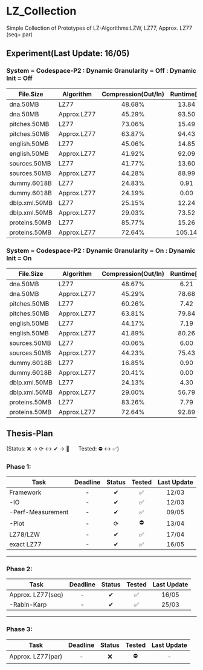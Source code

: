 # LZ_Collection

Simple Collection of Prototypes of LZ-Algorithms:LZW, LZ77, Approx. LZ77 (seq+ par)

## Experiment(Last Update: 16/05)

### System = Codespace-P2 : Dynamic Granularity = Off : Dynamic Init = Off

|File.Size|Algorithm|Compression(Out/In)|Runtime[s]|Factors(#/In)|Memory(Mem[Byte]/In)|
|---------------|---------------|:---------------:|:---------------:|:---------------:|:---------------:|
|dna.50MB|LZ77|48.68%|13.84|7.35%|20.00|
|dna.50MB|Approx.LZ77|45.29%|93.50|11.32%|12.27|
|pitches.50MB|LZ77|73.06%|15.49|11.03%|20.00|
|pitches.50MB|Approx.LZ77|63.87%|94.43|15.97%|14.65|
|english.50MB|LZ77|45.06%|14.85|6.80%|20.00|
|english.50MB|Approx.LZ77|41.92%|92.09|10.48%|8.97|
|sources.50MB|LZ77|41.77%|13.60|6.31%|20.00|
|sources.50MB|Approx.LZ77|44.28%|88.99|11.07%|9.47|
|dummy.6018B|LZ77|24.83%|0.91|7.76%|20.00|
|dummy.6018B|Approx.LZ77|24.19%|0.00|11.05%|8.88|
|dblp.xml.50MB|LZ77|25.15%|12.24|3.80%|20.00|
|dblp.xml.50MB|Approx.LZ77|29.03%|73.52|7.26%|5.54|
|proteins.50MB|LZ77|85.77%|15.26|12.95%|20.00|
|proteins.50MB|Approx.LZ77|72.64%|105.14|18.16%|20.60|


### System = Codespace-P2 : Dynamic Granularity = On : Dynamic Init = On

|File.Size|Algorithm|Compression(Out/In)|Runtime[s]|Factors(#/In)|Memory(Mem[Byte]/In)|
|---------------|---------------|:---------------:|:---------------:|:---------------:|:---------------:|
|dna.50MB|LZ77|48.67%|6.21|7.35%|20.00|
|dna.50MB|Approx.LZ77|45.29%|78.68|11.32%|12.27|
|pitches.50MB|LZ77|60.26%|7.42|19.26%|20.00|
|pitches.50MB|Approx.LZ77|63.81%|79.84|15.97%|14.65|
|english.50MB|LZ77|44.17%|7.19|7.11%|20.00|
|english.50MB|Approx.LZ77|41.89%|80.26|10.48%|8.97|
|sources.50MB|LZ77|40.06%|6.00|6.98%|20.00|
|sources.50MB|Approx.LZ77|44.23%|75.43|11.07%|9.47|
|dummy.6018B|LZ77|16.85%|0.90|9.70%|20.00|
|dummy.6018B|Approx.LZ77|20.41%|0.00|11.05%|9.42|
|dblp.xml.50MB|LZ77|24.13%|4.30|4.22%|20.00|
|dblp.xml.50MB|Approx.LZ77|29.00%|56.79|7.26%|5.54|
|proteins.50MB|LZ77|83.26%|7.79|14.44%|20.00|
|proteins.50MB|Approx.LZ77|72.64%|92.89|18.16%|20.60|

## Thesis-Plan

(Status: ❌ &rarr; ⟳ &harr; ✔ &rarr; 🌟 &nbsp;&nbsp;&nbsp;&nbsp; Tested: ⛔ &harr; ✅)


### Phase 1:
|Task               |Deadline   |Status  |Tested     |Last Update|
|-------------------|:---------:|:------:|:---------:|:---------:|
|Framework          |-          |✔       |✅          |12/03      |
| -IO               |-          |✔       |✅          |12/03      |
| -Perf-Measurement |-          |✔       |✅          |09/05      |
| -Plot             |-          |⟳       |⛔          |13/04      |
|LZ78/LZW           |-          |✔       |✅          |17/04      |
|exact LZ77         |-          |✔       |✅          |16/05      |

---
### Phase 2:
|Task               |Deadline   |Status  |Tested     |Last Update|
|-------------------|:---------:|:------:|:---------:|:---------:|
|Approx. LZ77(seq)  |-          |✔       |✅          |16/05      |
| -Rabin-Karp       |-          |✔       |✅          |25/03      |

---
### Phase 3:
|Task               |Deadline   |Status  |Tested     |Last Update|
|-------------------|:---------:|:------:|:---------:|:---------:|
|Approx. LZ77(par)  |-          |❌       |⛔          |-          |


